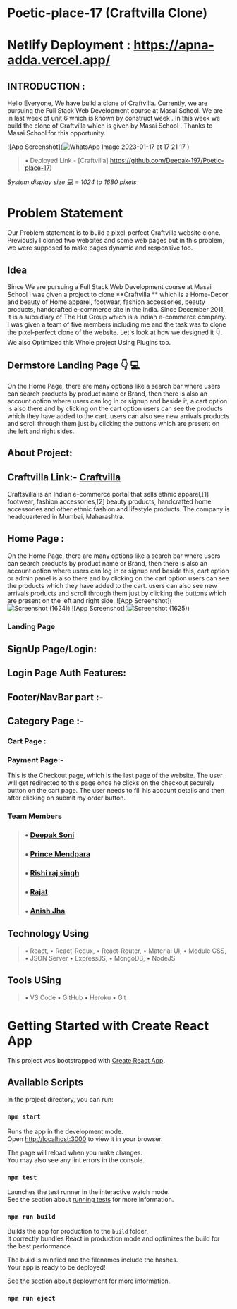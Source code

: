 # Poetic-place-17 (Craftvilla Clone)

# Netlify Deployment : https://apna-adda.vercel.app/

## INTRODUCTION :

Hello Everyone, We have build a clone of Craftvilla. Currently, we are pursuing the Full Stack Web Development course at Masai School. We are in last week of unit 6 which is known by construct week . In this week we build the clone of Craftvilla which is given by Masai School . Thanks to Masai School for this opportunity.
<br>

![App Screenshot](![WhatsApp Image 2023-01-17 at 17 21 17](https://user-images.githubusercontent.com/104504771/218248759-5f88b136-93e2-48ba-b347-8b2ea2bbb889.jpg)
)

> • Deployed Link - [Craftvilla] https://github.com/Deepak-197/Poetic-place-17)

*System display size 💻 = 1024 to 1680 pixels*
<br>


# Problem Statement

Our Problem statement is to build a pixel-perfect Craftvilla website clone. Previously I cloned two websites and some web pages but in this problem, we were supposed to make pages dynamic and responsive too.

## Idea

Since We are pursuing a Full Stack Web Development course at Masai School I was given a project to clone **Craftvilla ** which is a Home-Decor and beauty of Home apparel, footwear, fashion accessories, beauty products, handcrafted  e-commerce site in the India. Since December 2011, it is a subsidiary of The Hut Group which is a Indian e-commerce company.  I was given a team of five members including me and the task was to clone the pixel-perfect clone of the website. Let's look at how we designed it 👇. We also Optimized this Whole project Using Plugins too.

## Dermstore Landing Page 👇 💻
On the Home Page, there are many options like a search bar where users can search products by product name or Brand, then there is also an account option where users can log in or signup and beside it, a cart option is also there and by clicking on the cart option users can see the products which they have added to the cart.
users can also see new arrivals products and scroll through them just by clicking the buttons which are present on the left and right sides.

## About Project: 

## Craftvilla Link:- [Craftvilla](https://www.craftvilla.com)

Craftsvilla is an Indian e-commerce portal that sells ethnic apparel,[1] footwear, fashion accessories,[2] beauty products, handcrafted home accessories and other ethnic fashion and lifestyle products. The company is headquartered in Mumbai, Maharashtra.


## Home Page :

On the Home Page, there are many options like a search bar where users can search products by product name or Brand, then there is also an account option where users can log in or signup and beside this, cart option or admin panel is also there and by clicking on the cart option users can see the products which they have added to the cart.
users can also see new arrivals products and scroll through them just by clicking the buttons which are present on the left and right side.
![App Screenshot](![Screenshot (1624)](https://user-images.githubusercontent.com/104504771/218249314-56e43982-f96e-4507-880a-30e3519342b6.png))
![App Screenshot](![Screenshot (1625)](https://user-images.githubusercontent.com/104504771/218249320-165487f7-beee-49c5-86aa-52e5d04e54be.png))



### Landing Page


## SignUp Page/Login:


## Login Page Auth Features:


## Footer/NavBar part :-



## Category Page  :-




### Cart Page :



### Payment Page:-


This is the Checkout page, which is the last page of the website. The user will get redirected to this page once he clicks on the checkout securely button on the cart page. The user needs to fill his account details and then after clicking on submit my order button.


### Team Members

> ### • [Deepak Soni](https://github.com/Deepak-197)
> ### • [Prince Mendpara](https://github.com/princepatel7405)
> ### • [Rishi raj singh](https://github.com/Rii-C)
> ### • [Rajat](https://github.com/RajatMujawar123)
> ### • [Anish Jha](https://github.com/Anish-Jha)



## Technology Using
> • React,
> • React-Redux,
> • React-Router,
> • Material UI,
> • Module CSS,
> • JSON Server
> • ExpressJS,
> • MongoDB,
> • NodeJS

## Tools USing
> • VS Code
> • GitHub
> • Heroku
> • Git


# Getting Started with Create React App

This project was bootstrapped with [Create React App](https://github.com/facebook/create-react-app).

## Available Scripts

In the project directory, you can run:

### `npm start`

Runs the app in the development mode.\
Open [http://localhost:3000](http://localhost:3000) to view it in your browser.

The page will reload when you make changes.\
You may also see any lint errors in the console.

### `npm test`

Launches the test runner in the interactive watch mode.\
See the section about [running tests](https://facebook.github.io/create-react-app/docs/running-tests) for more information.

### `npm run build`

Builds the app for production to the `build` folder.\
It correctly bundles React in production mode and optimizes the build for the best performance.

The build is minified and the filenames include the hashes.\
Your app is ready to be deployed!

See the section about [deployment](https://facebook.github.io/create-react-app/docs/deployment) for more information.

### `npm run eject`





